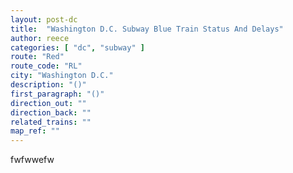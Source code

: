 ```yaml
---
layout: post-dc
title:  "Washington D.C. Subway Blue Train Status And Delays"
author: reece
categories: [ "dc", "subway" ]
route: "Red"
route_code: "RL"
city: "Washington D.C."
description: "()"
first_paragraph: "()"
direction_out: ""
direction_back: ""
related_trains: ""
map_ref: ""
---
```


fwfwwefw
